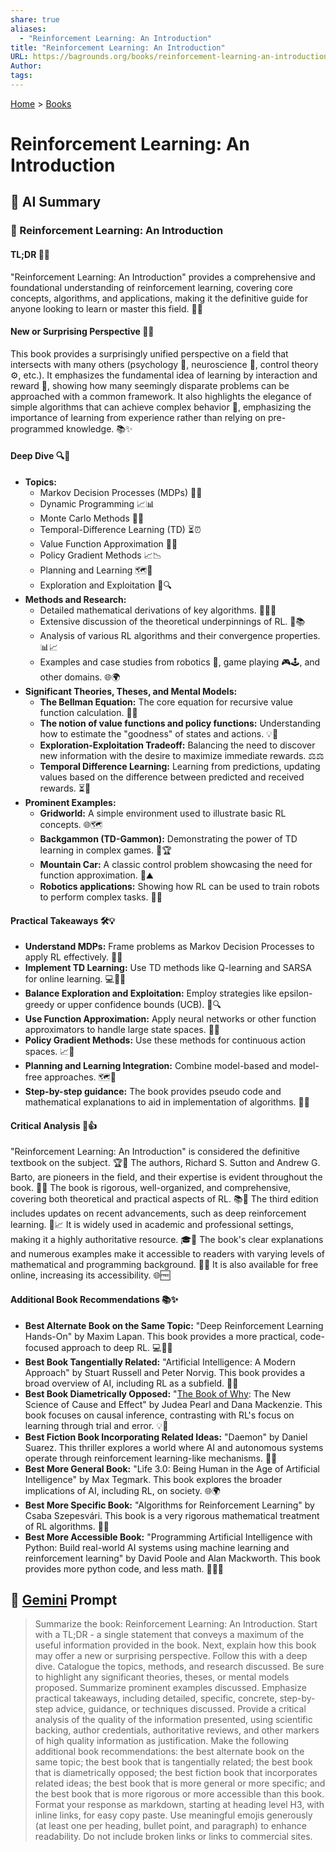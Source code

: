 ```yaml
---
share: true
aliases:
  - "Reinforcement Learning: An Introduction"
title: "Reinforcement Learning: An Introduction"
URL: https://bagrounds.org/books/reinforcement-learning-an-introduction
Author: 
tags: 
---
```

[Home](../index.md) > [Books](./index.md)  
# Reinforcement Learning: An Introduction  
## 🤖 AI Summary  
### 📖 Reinforcement Learning: An Introduction  
  
#### TL;DR 🚀✨  
  
"Reinforcement Learning: An Introduction" provides a comprehensive and foundational understanding of reinforcement learning, covering core concepts, algorithms, and applications, making it the definitive guide for anyone looking to learn or master this field. 🌟🧠  
  
#### New or Surprising Perspective 🤯💡  
  
This book provides a surprisingly unified perspective on a field that intersects with many others (psychology 🧠, neuroscience 🧬, control theory ⚙️, etc.). It emphasizes the fundamental idea of learning by interaction and reward 🎁, showing how many seemingly disparate problems can be approached with a common framework. It also highlights the elegance of simple algorithms that can achieve complex behavior 🤖, emphasizing the importance of learning from experience rather than relying on pre-programmed knowledge. 📚✨  
  
#### Deep Dive 🔍🔬  
  
* **Topics:**  
    * Markov Decision Processes (MDPs) 🎲🧩  
    * Dynamic Programming 📈📊  
    * Monte Carlo Methods 🎰🎲  
    * Temporal-Difference Learning (TD) ⏳⏰  
    * Value Function Approximation 📐📏  
    * Policy Gradient Methods 📈📉  
    * Planning and Learning 🗺️🧭  
    * Exploration and Exploitation 🧭🔍  
* **Methods and Research:**  
    * Detailed mathematical derivations of key algorithms. 🧮➕➖  
    * Extensive discussion of the theoretical underpinnings of RL. 🧠📚  
    * Analysis of various RL algorithms and their convergence properties. 📊📈  
    * Examples and case studies from robotics 🤖, game playing 🎮🕹️, and other domains. 🌐🌍  
* **Significant Theories, Theses, and Mental Models:**  
    * **The Bellman Equation:** The core equation for recursive value function calculation. 🔔📢  
    * **The notion of value functions and policy functions:** Understanding how to estimate the "goodness" of states and actions. 💡🌟  
    * **Exploration-Exploitation Tradeoff:** Balancing the need to discover new information with the desire to maximize immediate rewards. ⚖️⚖️  
    * **Temporal Difference Learning:** Learning from predictions, updating values based on the difference between predicted and received rewards. ⏳🔄  
* **Prominent Examples:**  
    * **Gridworld:** A simple environment used to illustrate basic RL concepts. 🌐🗺️  
    * **Backgammon (TD-Gammon):** Demonstrating the power of TD learning in complex games. 🎲🏆  
    * **Mountain Car:** A classic control problem showcasing the need for function approximation. 🚗⛰️  
    * **Robotics applications:** Showing how RL can be used to train robots to perform complex tasks. 🤖🦾  
  
#### Practical Takeaways 🛠️💡  
  
* **Understand MDPs:** Frame problems as Markov Decision Processes to apply RL effectively. 🧩🧠  
* **Implement TD Learning:** Use TD methods like Q-learning and SARSA for online learning. 💻👨‍💻  
* **Balance Exploration and Exploitation:** Employ strategies like epsilon-greedy or upper confidence bounds (UCB). 🧭🔍  
* **Use Function Approximation:** Apply neural networks or other function approximators to handle large state spaces. 🧠🌐  
* **Policy Gradient Methods:** Use these methods for continuous action spaces. 📈🤖  
* **Planning and Learning Integration:** Combine model-based and model-free approaches. 🗺️🤝  
* **Step-by-step guidance:** The book provides pseudo code and mathematical explanations to aid in implementation of algorithms. 🧾📝  
  
#### Critical Analysis 🧐👍  
  
"Reinforcement Learning: An Introduction" is considered the definitive textbook on the subject. 🏆🥇 The authors, Richard S. Sutton and Andrew G. Barto, are pioneers in the field, and their expertise is evident throughout the book. 🧠🌟 The book is rigorous, well-organized, and comprehensive, covering both theoretical and practical aspects of RL. 📚🔬 The third edition includes updates on recent advancements, such as deep reinforcement learning. 🤖📈 It is widely used in academic and professional settings, making it a highly authoritative resource. 🎓💼 The book's clear explanations and numerous examples make it accessible to readers with varying levels of mathematical and programming background. 📖💡 It is also available for free online, increasing its accessibility. 🌐🆓  
  
#### Additional Book Recommendations 📚✨  
  
* **Best Alternate Book on the Same Topic:** "Deep Reinforcement Learning Hands-On" by Maxim Lapan. This book provides a more practical, code-focused approach to deep RL. 💻👨‍💻  
* **Best Book Tangentially Related:** "Artificial Intelligence: A Modern Approach" by Stuart Russell and Peter Norvig. This book provides a broad overview of AI, including RL as a subfield. 🤖🧠  
* **Best Book Diametrically Opposed:** "[The Book of Why](./the-book-of-why.md): The New Science of Cause and Effect" by Judea Pearl and Dana Mackenzie. This book focuses on causal inference, contrasting with RL's focus on learning through trial and error. 💡🤔  
* **Best Fiction Book Incorporating Related Ideas:** "Daemon" by Daniel Suarez. This thriller explores a world where AI and autonomous systems operate through reinforcement learning-like mechanisms. 👾🤖  
* **Best More General Book:** "Life 3.0: Being Human in the Age of Artificial Intelligence" by Max Tegmark. This book explores the broader implications of AI, including RL, on society. 🌐🌍  
* **Best More Specific Book:** "Algorithms for Reinforcement Learning" by Csaba Szepesvári. This book is a very rigorous mathematical treatment of RL algorithms. 🧮➕  
* **Best More Accessible Book:** "Programming Artificial Intelligence with Python: Build real-world AI systems using machine learning and reinforcement learning" by David Poole and Alan Mackworth. This book provides more python code, and less math. 🐍👨‍💻  
  
## 💬 [Gemini](https://gemini.google.com) Prompt  
> Summarize the book: Reinforcement Learning: An Introduction. Start with a TL;DR - a single statement that conveys a maximum of the useful information provided in the book. Next, explain how this book may offer a new or surprising perspective. Follow this with a deep dive. Catalogue the topics, methods, and research discussed. Be sure to highlight any significant theories, theses, or mental models proposed. Summarize prominent examples discussed. Emphasize practical takeaways, including detailed, specific, concrete, step-by-step advice, guidance, or techniques discussed. Provide a critical analysis of the quality of the information presented, using scientific backing, author credentials, authoritative reviews, and other markers of high quality information as justification. Make the following additional book recommendations: the best alternate book on the same topic; the best book that is tangentially related; the best book that is diametrically opposed; the best fiction book that incorporates related ideas; the best book that is more general or more specific; and the best book that is more rigorous or more accessible than this book. Format your response as markdown, starting at heading level H3, with inline links, for easy copy paste. Use meaningful emojis generously (at least one per heading, bullet point, and paragraph) to enhance readability. Do not include broken links or links to commercial sites.